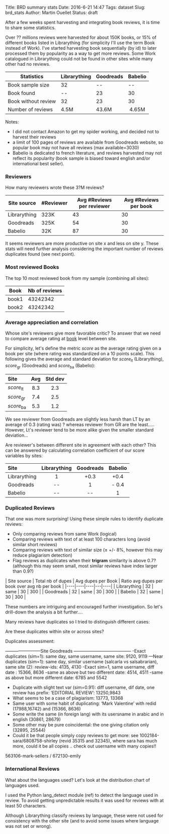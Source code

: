 Title: BRD summary stats
Date: 2016-6-21 14:47
Tags: dataset
Slug: brd_stats
Author: Martin Ouellet
Status: draft

After a few weeks spent harvesting and integrating book reviews, it is time to share some statistics.  

Over ?? millions reviews were harvested for about 150K books, or 15% of different books listed in Librarything (for simplicity I'll use the term Book instead of Work).  I've started harvesting book sequentially (by id) to later processed them by popularity as a way to get more reviews.  Some Work  catalogued in Librarything could not be found in other sites while many other had no reviews.

| Statistics | **Librarything** | **Goodreads** | **Babelio** |
|----|----|----|---|
| Book sample size | 32 | -- | -- |
| Book found | -- | 23 | 30 |
| Book without review | 32 | 23 | 30 |
| Number of reviews |  4.5M | 43.6M | 4.65M |

Notes:

* I did not contact Amazon to get my spider working, and decided not to harvest their reviews
* a limit of 100 pages of reviews are available from Goodreads website, so popular book may not have all reviews (max available=3030)
* Babelio is dedicated to french literature, and reviews harvested may not reflect its popularity (book sample is biased toward english and/or international best seller).


### Reviewers

How many reviewers wrote these 3?M reviews?

| Site source | #Reviewer | Avg #Reviews per reviewer | Avg #Reviews per book |
|----|----|----|---|
| Librarything | 323K | 43 | 30 |
| Goodreads | 325K | 54 | 30 |
| Babelio | 32K | 87 | 30 |


It seems reviewers are more productive on site x and less on site y. These stats will need further analysis considering the important number of reviews duplicates found (see next point).


### Most reviewed Books

The top 10 most reviewed book from my sample (combining all sites):

| Book | Nb of reviews |
| ---- | ---- |
| book1 | 43242342 |
| book2 | 43242342 |



### Average appreciation and correlation

Whose site's reviewers give more favorable critic?  To answer that we need to compare average rating at <u>book</u> level between site.

For simplicity, let's define the metric _score_ as the average rating given on a book per site (where rating was standardized on a 10 points scale).  This following gives the average and standard deviation for _score_<sub>lt</sub> (Librarything), _score_<sub>gr</sub> (Goodreads) and _score_<sub>ba</sub> (Babelio):

| Site | Avg | Std dev |
| :---- | :----: | :----:|
| _score_<sub>lt</sub> | 8.3  | 2.3 |  
| _score_<sub>gr</sub> | 7.4  | 2.5 |
| _score_<sub>ba</sub> | 5.3  | 1.2 |

We see reviewer from Goodreads are slightly less harsh than LT by an average of 0.3 (rating was) ? whereas reviewer from GR are the least.....
However, Lt's reviewer tend to be more alike given the smaller standard deviation...        

Are reviewer's between different site in agreement with each other?  This can be answered by calculating correlation coefficient of our score variables by sites:

| Site          | Librarything | Goodreads | Babelio |
| :-----------  | :----------: | :--------:| :------:|
| Librarything  | 1            | +0.3      |   +0.4  |
| Goodreads     | --           | 1         |   - 0.4 |
| Babelio       | --           |  --       |   1     |


### Duplicated Reviews

That one was more surprising!  Using these simple rules to identify duplicate reviews:
   - Only comparing reviews from same Work (logical)
   - Comparing reviews with text of at least 100 characters long (avoid similar short reviews)
   - Comparing reviews with text of similar size (&#177; +/- 8%, however this may reduce plagiarism detection)
   - Flag reviews as duplicates when their **trigram** similarity is above 0.7?  (although this may seem small, most similar reviews have index larger than 0.9?)  

| Site source | Total nb of dupes | Avg dupes per Book | Ratio avg dupes per book over avg nb per book |
|----|----|----|---|----|
| Librarything | 32 | same | 30 | 300 |
| Goodreads | 32 | same | 30 | 300 |
| Babelio | 32 | same | 30 | 300 |




These numbers are intriguing and encouraged further investigation.  So let's drill-down the analysis a bit further....

Many reviews have duplicates so I tried to distinguish different cases:

Are these duplicates within site or across sites?



Duplicates assessment:

————————Site Goodreads —————————————
-Exact duplicates (sim=1): same day, same username, same site: 9120, 9119
—Near duplicates (sim=1):  same day, similar username (salcarla vs salsabrarian), same site (2):  review-ids: 4135, 4130
-Exact sim=1, same username, diff date : 15366, 8636
-same as above but two different date: 4514, 4511
-same as above but more different date: 6785 and 5542

- Duplicate with slight text var (sim=0.91): diff username, dif date, one review has prefix: ‘EDITORIAL REVIEW’: 13250,9843
- What seems to be a case of plagiarism: 13773, 13368
- Same user with some habit of duplicating: ‘Mark Valentine’ with redid (17988,16742) and (15366, 8636)
- Some write the same (in foreign lang) with its usersname in arabic and in english (30861, 28679)
- Some other may be pure coincidental: the one giving citation only (32895, 25544)
- Could it be that people simply copy reviews to get more: see 1002184-sara/6808758-shirley (revid 35315 and 32345), where sara has much more, could it be all copies .. check out username with many copies!!


563106-mark-sellers / 672130-emily




### International Reviews

What about the languages used?  Let's look at the distribution chart of languages used.

I used the Python lang_detect module (ref) to detect the language used in review.  To avoid getting unpredictable results it was used for reviews with at least 50 characters.   

Although Librarything classify reviews by language, these were not used for consistency with the other site (and to avoid some issues where language was not set or wrong).
